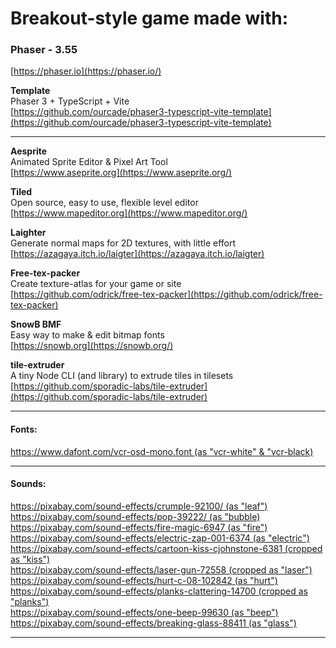# Breakout-style game made with:

### Phaser - 3.55

[https://phaser.io](https://phaser.io/)

**Template**\
Phaser 3 + TypeScript + Vite\
[https://github.com/ourcade/phaser3-typescript-vite-template](https://github.com/ourcade/phaser3-typescript-vite-template)

---

**Aesprite**\
Animated Sprite Editor & Pixel Art Tool\
[https://www.aseprite.org](https://www.aseprite.org/)

**Tiled**\
Open source, easy to use, flexible level editor\
[https://www.mapeditor.org](https://www.mapeditor.org/)

**Laighter**\
Generate normal maps for 2D textures, with little effort\
[https://azagaya.itch.io/laigter](https://azagaya.itch.io/laigter)

**Free-tex-packer**\
Create texture-atlas for your game or site\
[https://github.com/odrick/free-tex-packer](https://github.com/odrick/free-tex-packer)

**SnowB BMF**\
Easy way to make & edit bitmap fonts\
[https://snowb.org](https://snowb.org/)

**tile-extruder**\
A tiny Node CLI (and library) to extrude tiles in tilesets\
[https://github.com/sporadic-labs/tile-extruder](https://github.com/sporadic-labs/tile-extruder)

---

#### Fonts:

[https://www.dafont.com/vcr-osd-mono.font (as "vcr-white" & "vcr-black)](https://www.dafont.com/vcr-osd-mono.font)

---

#### Sounds:

[https://pixabay.com/sound-effects/crumple-92100/ (as "leaf")](https://pixabay.com/sound-effects/crumple-92100/)\
[https://pixabay.com/sound-effects/pop-39222/ (as "bubble)](https://pixabay.com/sound-effects/pop-39222/)\
[https://pixabay.com/sound-effects/fire-magic-6947 (as "fire")](https://pixabay.com/sound-effects/fire-magic-6947/)\
[https://pixabay.com/sound-effects/electric-zap-001-6374 (as "electric")](https://pixabay.com/sound-effects/electric-zap-001-6374/)\
[https://pixabay.com/sound-effects/cartoon-kiss-cjohnstone-6381 (cropped as "kiss")](https://pixabay.com/sound-effects/cartoon-kiss-cjohnstone-6381/)\
[https://pixabay.com/sound-effects/laser-gun-72558 (cropped as "laser")](https://pixabay.com/sound-effects/laser-gun-72558/)\
[https://pixabay.com/sound-effects/hurt-c-08-102842 (as "hurt")](https://pixabay.com/sound-effects/hurt-c-08-102842/)\
[https://pixabay.com/sound-effects/planks-clattering-14700 (cropped as "planks")](https://pixabay.com/sound-effects/planks-clattering-14700/)\
[https://pixabay.com/sound-effects/one-beep-99630 (as "beep")](https://pixabay.com/sound-effects/one-beep-99630/)\
[https://pixabay.com/sound-effects/breaking-glass-88411 (as "glass")](https://pixabay.com/sound-effects/breaking-glass-88411/)

<!-- [https://pixabay.com/sound-effects/rock-smash-6304 (cropped as "rock")](https://pixabay.com/sound-effects/rock-smash-6304/)\ -->

<!-- [https://pixabay.com/sound-effects/2018-08-02-17971 (as "music")](https://pixabay.com/sound-effects/2018-08-02-17971/)\ -->

---
